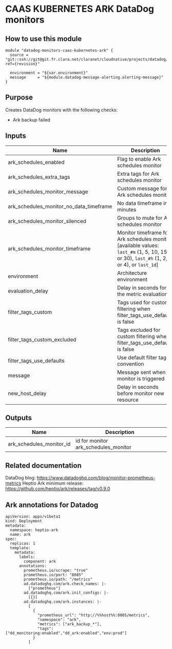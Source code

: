 # CAAS KUBERNETES ARK DataDog monitors

## How to use this module

```
module "datadog-monitors-caas-kubernetes-ark" {
  source = "git::ssh://git@git.fr.clara.net/claranet/cloudnative/projects/datadog/terraform/monitors.git//caas/kubernetes/ark?ref={revision}"

  environment = "${var.environment}"
  message     = "${module.datadog-message-alerting.alerting-message}"
}

```

## Purpose

Creates DataDog monitors with the following checks:

- Ark backup failed

## Inputs

| Name | Description | Type | Default | Required |
|------|-------------|:----:|:-----:|:-----:|
| ark\_schedules\_enabled | Flag to enable Ark schedules monitor | string | `"true"` | no |
| ark\_schedules\_extra\_tags | Extra tags for Ark schedules monitor | list | `[]` | no |
| ark\_schedules\_monitor\_message | Custom message for Ark schedules monitor | string | `""` | no |
| ark\_schedules\_monitor\_no\_data\_timeframe | No data timeframe in minutes | string | `"1440"` | no |
| ark\_schedules\_monitor\_silenced | Groups to mute for Ark schedules monitor | map | `{}` | no |
| ark\_schedules\_monitor\_timeframe | Monitor timeframe for Ark schedules monitor [available values: `last_#m` (1, 5, 10, 15, or 30), `last_#h` (1, 2, or 4), or `last_1d`] | string | `"last_1d"` | no |
| environment | Architecture environment | string | n/a | yes |
| evaluation\_delay | Delay in seconds for the metric evaluation | string | `"15"` | no |
| filter\_tags\_custom | Tags used for custom filtering when filter_tags_use_defaults is false | string | `"*"` | no |
| filter\_tags\_custom\_excluded | Tags excluded for custom filtering when filter_tags_use_defaults is false | string | `""` | no |
| filter\_tags\_use\_defaults | Use default filter tags convention | string | `"true"` | no |
| message | Message sent when a monitor is triggered | string | n/a | yes |
| new\_host\_delay | Delay in seconds before monitor new resource | string | `"300"` | no |

## Outputs

| Name | Description |
|------|-------------|
| ark\_schedules\_monitor\_id | id for monitor ark_schedules_monitor |

Related documentation
---------------------

DataDog blog: https://www.datadoghq.com/blog/monitor-prometheus-metrics
Heptio Ark minimum release: https://github.com/heptio/ark/releases/tag/v0.9.0

Ark annotations for Datadog
---------------------------
```
apiVersion: apps/v1beta1
kind: Deployment
metadata:
  namespace: heptio-ark
  name: ark
spec:
  replicas: 1
  template:
    metadata:
      labels:
        component: ark
      annotations:
        prometheus.io/scrape: "true"
        prometheus.io/port: "8085"
        prometheus.io/path: "/metrics"
        ad.datadoghq.com/ark.check_names: |-
          ["prometheus"]
        ad.datadoghq.com/ark.init_configs: |-
          [{}]
        ad.datadoghq.com/ark.instances: |-
          [
            {
              "prometheus_url": "http://%%host%%:8085/metrics",
              "namespace": "ark",
              "metrics": ["ark_backup_*"],
              "tags": ["dd_monitoring:enabled","dd_ark:enabled","env:prod"]
            }
          ]
```
